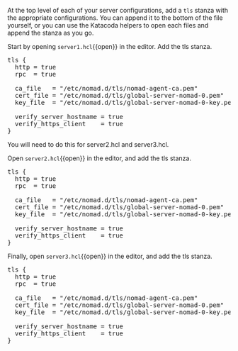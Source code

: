 At the top level of each of your server configurations, add a `tls` stanza with
the appropriate configurations. You can append it to the bottom of the file
yourself, or you can use the Katacoda helpers to open each files and append the
stanza as you go.

Start by opening `server1.hcl`{{open}} in the editor. Add the tls stanza.

<pre class="file" data-filename="server1.hcl" data-target="append">
tls {
  http = true
  rpc  = true

  ca_file   = "/etc/nomad.d/tls/nomad-agent-ca.pem"
  cert_file = "/etc/nomad.d/tls/global-server-nomad-0.pem"
  key_file  = "/etc/nomad.d/tls/global-server-nomad-0-key.pem"

  verify_server_hostname = true
  verify_https_client    = true
}
</pre>

You will need to do this for server2.hcl and server3.hcl.

Open `server2.hcl`{{open}} in the editor, and add the tls stanza.

<pre class="file" data-filename="server2.hcl" data-target="append">
tls {
  http = true
  rpc  = true

  ca_file   = "/etc/nomad.d/tls/nomad-agent-ca.pem"
  cert_file = "/etc/nomad.d/tls/global-server-nomad-0.pem"
  key_file  = "/etc/nomad.d/tls/global-server-nomad-0-key.pem"

  verify_server_hostname = true
  verify_https_client    = true
}
</pre>

Finally, open `server3.hcl`{{open}} in the editor, and add the tls stanza.

<pre class="file" data-filename="server3.hcl" data-target="append">
tls {
  http = true
  rpc  = true

  ca_file   = "/etc/nomad.d/tls/nomad-agent-ca.pem"
  cert_file = "/etc/nomad.d/tls/global-server-nomad-0.pem"
  key_file  = "/etc/nomad.d/tls/global-server-nomad-0-key.pem"

  verify_server_hostname = true
  verify_https_client    = true
}
</pre>